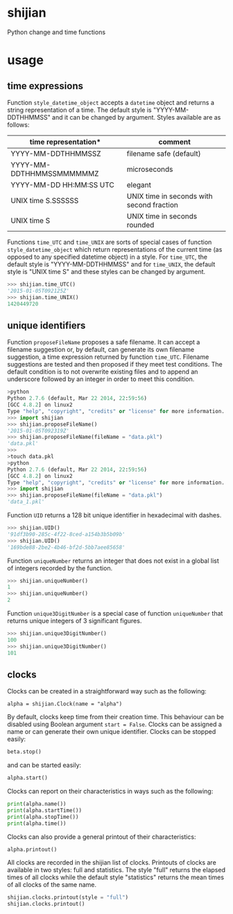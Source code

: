 # shijian

Python change and time functions

# usage

## time expressions

Function ```style_datetime_object``` accepts a ```datetime``` object and returns a string representation of a time. The default style is "YYYY-MM-DDTHHMMSS" and it can be changed by argument. Styles available are as follows:

|**time representation***|**comment**|
|---|---|
|YYYY-MM-DDTHHMMSSZ|filename safe (default)|
|YYYY-MM-DDTHHMMSSMMMMMMZ|microseconds|
|YYYY-MM-DD HH:MM:SS UTC|elegant|
|UNIX time S.SSSSSS|UNIX time in seconds with second fraction|
|UNIX time S|UNIX time in seconds rounded|

Functions ```time_UTC``` and ```time_UNIX``` are sorts of special cases of function ```style_datetime_object``` which return representations of the current time (as opposed to any specified datetime object) in a style. For ```time_UTC```, the default style is "YYYY-MM-DDTHHMMSS" and for ```time_UNIX```, the default style is "UNIX time S" and these styles can be changed by argument.

```Python
>>> shijian.time_UTC()
'2015-01-05T092125Z'
>>> shijian.time_UNIX()
1420449720
```

## unique identifiers

Function ```proposeFileName``` proposes a safe filename. It can accept a filename suggestion or, by default, can generate its own filename suggestion, a time expression returned by function ```time_UTC```. Filename suggestions are tested and then proposed if they meet test conditions. The default condition is to not overwrite existing files and to append an underscore followed by an integer in order to meet this condition.

```Python
>python
Python 2.7.6 (default, Mar 22 2014, 22:59:56) 
[GCC 4.8.2] on linux2
Type "help", "copyright", "credits" or "license" for more information.
>>> import shijian
>>> shijian.proposeFileName()
'2015-01-05T092319Z'
>>> shijian.proposeFileName(fileName = "data.pkl")
'data.pkl'
>>> 
>touch data.pkl
>python
Python 2.7.6 (default, Mar 22 2014, 22:59:56) 
[GCC 4.8.2] on linux2
Type "help", "copyright", "credits" or "license" for more information.
>>> import shijian
>>> shijian.proposeFileName(fileName = "data.pkl")
'data_1.pkl'
```

Function ```UID``` returns a 128 bit unique identifier in hexadecimal with dashes.

```Python
>>> shijian.UID()
'91df3b90-285c-4f22-8ced-a154b3b5b09b'
>>> shijian.UID()
'169bde88-2be2-4b46-bf2d-5bb7aee85658'
```

Function ```uniqueNumber``` returns an integer that does not exist in a global list of integers recorded by the function.

```Python
>>> shijian.uniqueNumber()
1
>>> shijian.uniqueNumber()
2
```

Function ```unique3DigitNumber``` is a special case of function ```uniqueNumber``` that returns unique integers of 3 significant figures.

```Python
>>> shijian.unique3DigitNumber()
100
>>> shijian.unique3DigitNumber()
101
```

## clocks

Clocks can be created in a straightforward way such as the following:

    alpha = shijian.Clock(name = "alpha")

By default, clocks keep time from their creation time. This behaviour can be disabled using Boolean argument ```start = False```. Clocks can be assigned a name or can generate their own unique identifier. Clocks can be stopped easily:

```Python
beta.stop()
```

and can be started easily:

```Python
alpha.start()
```

Clocks can report on their characteristics in ways such as the following:

```Python
print(alpha.name())
print(alpha.startTime())
print(alpha.stopTime())
print(alpha.time())
```

Clocks can also provide a general printout of their characteristics:

```Python
alpha.printout()
```

All clocks are recorded in the shijian list of clocks. Printouts of clocks are available in two styles: full and statistics. The style "full" returns the elapsed times of all clocks while the default style "statistics" returns the mean times of all clocks of the same name.

```Python
shijian.clocks.printout(style = "full")
shijian.clocks.printout()
```
